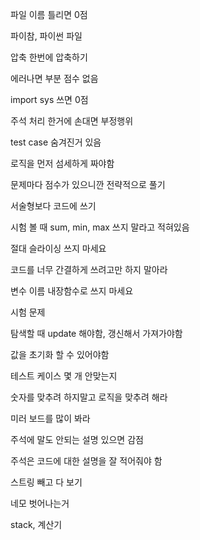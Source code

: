 파일 이름 틀리면 0점



파이참, 파이썬 파일

압축 한번에 압축하기

에러나면 부분 점수 없음

import sys 쓰면 0점

주석 처리 한거에 손대면 부정행위

test case 숨겨진거 있음

로직을 먼저 섬세하게 짜야함



문제마다 점수가 있으니깐 전략적으로 풀기

서술형보다 코드에 쓰기



시험 볼 때 sum, min, max 쓰지 말라고 적혀있음

절대 슬라이싱 쓰지 마세요

코드를 너무 간결하게 쓰려고만 하지 말아라

변수 이름 내장함수로 쓰지 마세요



시험 문제

탐색할 때 update 해야함, 갱신해서 가져가야함

값을 초기화 할 수 있어야함



테스트 케이스 몇 개 안맞는지

숫자를 맞추려 하지말고 로직을 맞추려 해라

미러 보드를 많이 봐라

주석에 말도 안되는 설명 있으면 감점

주석은 코드에 대한 설명을 잘 적어줘야 함



스트링 빼고 다 보기



네모 벗어나는거

stack, 계산기